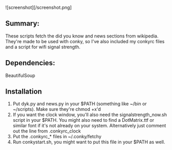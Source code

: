 ![screenshot][/screenshot.png]

## Summary:
These scripts fetch the did you know and news sections from wikipedia. They're made to be used with conky, so I've also included my conkyrc files and a script for wifi signal strength.

## Dependencies:
BeautifulSoup

## Installation

1. Put dyk.py and news.py in your $PATH (something like ~/bin or ~/scripts). Make sure they're chmod +x'd
2. If you want the clock window, you'll also need the signalstrength\_now.sh script in your $PATH. You might also need to find a DotMatrix.ttf or similar font if it's not already on your system. Alternatively just comment out the line from .conkyrc_clock
3. Put the .conkyrc_* files in ~/.conky/fetchy
4. Run conkystart.sh, you might want to put this file in your $PATH as well.


